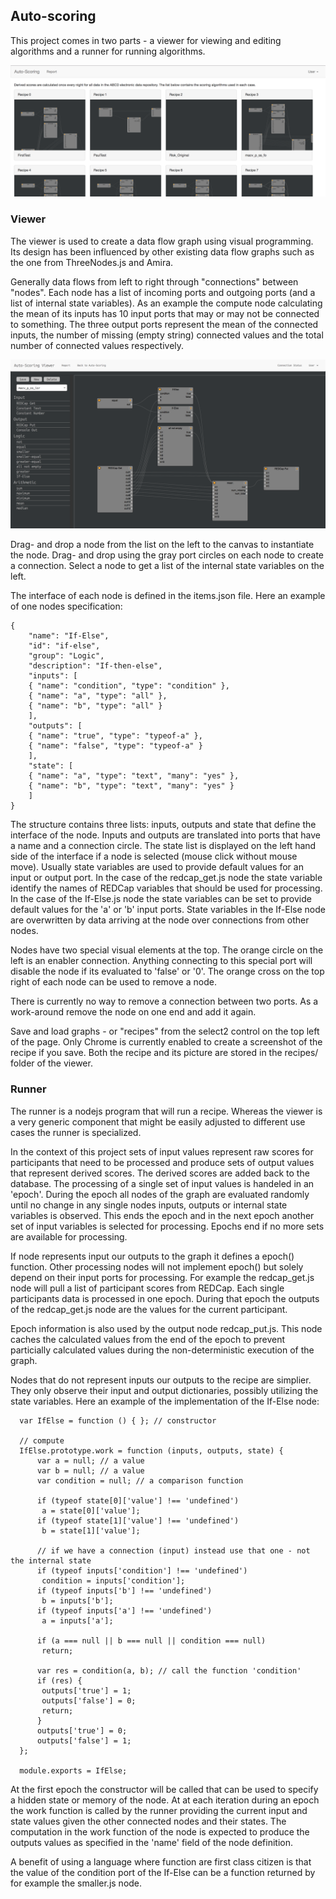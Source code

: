 ## Auto-scoring

This project comes in two parts - a viewer for viewing and editing algorithms and a runner for running algorithms.

![List of recipes](https://github.com/ABCD-STUDY/auto-scoring/raw/master/images/auto-scoring.png)

### Viewer

The viewer is used to create a data flow graph using visual programming. Its design has been influenced by other existing data flow graphs such as the one from ThreeNodes.js and Amira.

Generally data flows from left to right through "connections" between "nodes". Each node has a list of incoming ports and outgoing ports (and a list of internal state variables). As an example the compute node calculating the mean of its inputs has 10 input ports that may or may not be connected to something. The three output ports represent the mean of the connected inputs, the number of missing (empty string) connected values and the total number of connected values respectively.

![The viewer used to edit recipes](https://github.com/ABCD-STUDY/auto-scoring/raw/master/images/viewer.png)

Drag- and drop a node from the list on the left to the canvas to instantiate the node. Drag- and drop using the gray port circles on each node to create a connection. Select a node to get a list of the internal state variables on the left.

The interface of each node is defined in the items.json file. Here an example of one nodes specification:
```
{
    "name": "If-Else",
    "id": "if-else",
    "group": "Logic",
    "description": "If-then-else",
    "inputs": [
	{ "name": "condition", "type": "condition" },
	{ "name": "a", "type": "all" },
	{ "name": "b", "type": "all" }
    ],
    "outputs": [
	{ "name": "true", "type": "typeof-a" },
	{ "name": "false", "type": "typeof-a" }
    ],
    "state": [
	{ "name": "a", "type": "text", "many": "yes" },
	{ "name": "b", "type": "text", "many": "yes" }
    ]
}
```
The structure contains three lists: inputs, outputs and state that define the interface of the node. Inputs and outputs are translated into ports that have a name and a connection circle. The state list is displayed on the left hand side of the interface if a node is selected (mouse click without mouse move). Usually state variables are used to provide default values for an input or output port. In the case of the redcap_get.js node the state variable identify the names of REDCap variables that should be used for processing. In the case of the If-Else.js node the state variables can be set to provide default values for the 'a' or 'b' input ports. State variables in the If-Else node are overwritten by data arriving at the node over connections from other nodes.

Nodes have two special visual elements at the top. The orange circle on the left is an enabler connection. Anything connecting to this special port will disable the node if its evaluated to 'false' or '0'. The orange cross on the top right of each node can be used to remove a node.

There is currently no way to remove a connection between two ports. As a work-around remove the node on one end and add it again.

Save and load graphs - or "recipes" from the select2 control on the top left of the page. Only Chrome is currently enabled to create a screenshot of the recipe if you save. Both the recipe and its picture are stored in the recipes/ folder of the viewer.

### Runner

The runner is a nodejs program that will run a recipe. Whereas the viewer is a very generic component that might be easily adjusted to different use cases the runner is specialized.

In the context of this project sets of input values represent raw scores for participants that need to be processed and produce sets of output values that represent derived scores. The derived scores are added back to the database. The processing of a single set of input values is handeled in an 'epoch'. During the epoch all nodes of the graph are evaluated randomly until no change in any single nodes inputs, outputs or internal state variables is observed. This ends the epoch and in the next epoch another set of input variables is selected for processing. Epochs end if no more sets are available for processing.

If node represents input our outputs to the graph it defines a epoch() function. Other processing nodes will not implement epoch() but solely depend on their input ports for processing. For example the redcap_get.js node will pull a list of participant scores from REDCap. Each single participants data is processed in one epoch. During that epoch the outputs of the redcap_get.js node are the values for the current participant.

Epoch information is also used by the output node redcap_put.js. This node caches the calculated values from the end of the epoch to prevent particially calculated values during the non-deterministic execution of the graph.

Nodes that do not represent inputs our outputs to the recipe are simplier. They only observe their input and output dictionaries, possibly utilizing the state variables. Here an example of the implementation of the If-Else node:
```
  var IfElse = function () { }; // constructor

  // compute				  
  IfElse.prototype.work = function (inputs, outputs, state) {
      var a = null; // a value
      var b = null; // a value
      var condition = null; // a comparison function

      if (typeof state[0]['value'] !== 'undefined')
  	   a = state[0]['value'];
      if (typeof state[1]['value'] !== 'undefined')
  	   b = state[1]['value'];

      // if we have a connection (input) instead use that one - not the internal state
      if (typeof inputs['condition'] !== 'undefined')
  	   condition = inputs['condition'];
      if (typeof inputs['b'] !== 'undefined')
  	   b = inputs['b'];
      if (typeof inputs['a'] !== 'undefined')
  	   a = inputs['a'];
      
      if (a === null || b === null || condition === null)
  	   return;
      
      var res = condition(a, b); // call the function 'condition'
      if (res) {
  	   outputs['true'] = 1;
  	   outputs['false'] = 0;
  	   return;
      }
      outputs['true'] = 0;
      outputs['false'] = 1;
  };
  
  module.exports = IfElse;
```
At the first epoch the constructor will be called that can be used to specify a hidden state or memory of the node. At at each iteration during an epoch the work function is called by the runner providing the current input and state values given the other connected nodes and their states. The computation in the work function of the node is expected to produce the outputs values as specified in the 'name' field of the node definition.

A benefit of using a language where function are first class citizen is that the value of the condition port of the If-Else can be a function returned by for example the smaller.js node.
